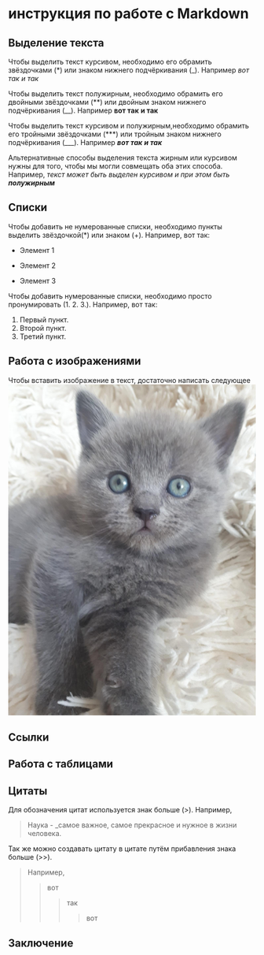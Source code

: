 # инструкция по работе с Markdown

## Выделение текста

Чтобы выделить текст курсивом, необходимо его обрамить звёздочками (*) или знаком нижнего подчёркивания (_). Например *вот так* _и так_

Чтобы выделить текст полужирным, необходимо обрамить его двойными звёздочками (**) или двойным знаком нижнего подчёркивания (__). Например **вот так** __и так__

Чтобы выделить текст курсивом и полужирным,необходимо обрамить его тройными звёздочками (***) или тройным знаком нижнего подчёркивания (___). Например ***вот так*** ___и так___

Альтернативные способы выделения текста жирным или курсивом нужны для того, чтобы мы могли совмещать оба этих способа. Например, _текст может быть выделен курсивом и при этом быть **полужирным**_




## Списки

Чтобы добавить не нумерованные списки, необходимо пункты выделить звёздочкой(*) или знаком (+). Например, вот так:
* Элемент 1 
+ Элемент 2
* Элемент 3

Чтобы добавить нумерованные списки, необходимо просто пронумировать (1. 2. 3.). Например, вот так:
1. Первый пункт.
2. Второй пункт.
3. Третий пункт.


## Работа с изображениями

Чтобы вставить изображение в текст, достаточно написать следующее ![Привет, это ричи](Image.jpg)


## Ссылки

## Работа с таблицами

## Цитаты

Для обозначения цитат используется знак больше (>). Например, 
> Наука - _самое важное, самое прекрасное и нужное в жизни человека.

Так же можно создавать цитату в цитате путём прибавления знака больше (>>). 
> Например,
>> вот
>>>так
>>>>вот
## Заключение
